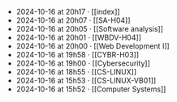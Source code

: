 - 2024-10-16 at 20h17 · [[index]]
- 2024-10-16 at 20h07 · [[SA-H04]]
- 2024-10-16 at 20h05 · [[Software analysis]]
- 2024-10-16 at 20h01 · [[WBDV-H04]]
- 2024-10-16 at 20h00 · [[Web Development I]]
- 2024-10-16 at 19h58 · [[CYBR-H03]]
- 2024-10-16 at 19h00 · [[Cybersecurity]]
- 2024-10-16 at 18h55 · [[CS-LINUX]]
- 2024-10-16 at 15h53 · [[CS-LINUX-VB01]]
- 2024-10-16 at 15h52 · [[Computer Systems]]
